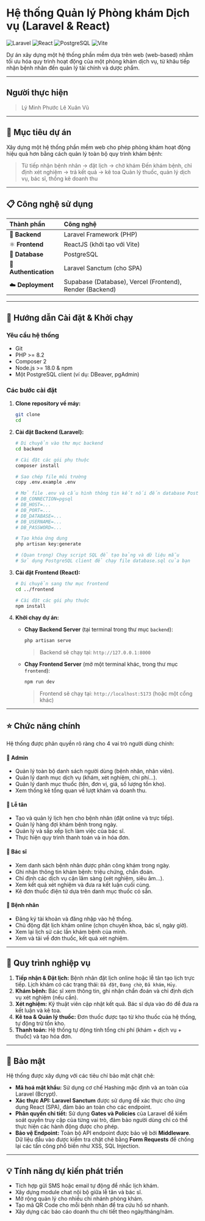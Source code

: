 # Hệ thống Quản lý Phòng khám Dịch vụ (Laravel & React)

![Laravel](https://img.shields.io/badge/Laravel-FF2D20?style=for-the-badge&logo=laravel&logoColor=white)
![React](https://img.shields.io/badge/React-20232A?style=for-the-badge&logo=react&logoColor=61DAFB)
![PostgreSQL](https://img.shields.io/badge/PostgreSQL-316192?style=for-the-badge&logo=postgresql&logoColor=white)
![Vite](https://img.shields.io/badge/Vite-B73BFE?style=for-the-badge&logo=vite&logoColor=FFD62E)

Dự án xây dựng một hệ thống phần mềm dựa trên web (web-based) nhằm tối ưu hóa quy trình hoạt động của một phòng khám dịch vụ, từ khâu tiếp nhận bệnh nhân đến quản lý tài chính và dược phẩm.

---
## Người thực hiện 
> Lý Minh Phước
> Lê Xuân Vũ
---

## 🎯 Mục tiêu dự án

Xây dựng một hệ thống phần mềm web cho phép phòng khám hoạt động hiệu quả hơn bằng cách quản lý toàn bộ quy trình khám bệnh:
> Từ tiếp nhận bệnh nhân → đặt lịch → chờ khám
> Đến khám bệnh, chỉ định xét nghiệm → trả kết quả → kê toa
> Quản lý thuốc, quản lý dịch vụ, bác sĩ, thống kê doanh thu

---

## 📋 Công nghệ sử dụng

| Thành phần | Công nghệ |
| :--- | :--- |
| 🚀 **Backend** | Laravel Framework (PHP) |
| ⚛️ **Frontend** | ReactJS (khởi tạo với Vite) |
| 🐘 **Database** | PostgreSQL |
| 🔐 **Authentication**| Laravel Sanctum (cho SPA) |
| ☁️ **Deployment** | Supabase (Database), Vercel (Frontend), Render (Backend) |

---

## 🚀 Hướng dẫn Cài đặt & Khởi chạy

### Yêu cầu hệ thống
* Git
* PHP >= 8.2
* Composer 2
* Node.js >= 18.0 & npm
* Một PostgreSQL client (ví dụ: DBeaver, pgAdmin)

### Các bước cài đặt

1.  **Clone repository về máy:**
    ```bash
    git clone 
    cd 
    ```

2.  **Cài đặt Backend (Laravel):**
    ```bash
    # Di chuyển vào thư mục backend
    cd backend

    # Cài đặt các gói phụ thuộc
    composer install

    # Sao chép file môi trường
    copy .env.example .env

    # Mở file .env và cấu hình thông tin kết nối đến database PostgreSQL của bạn
    # DB_CONNECTION=pgsql
    # DB_HOST=...
    # DB_PORT=...
    # DB_DATABASE=...
    # DB_USERNAME=...
    # DB_PASSWORD=...

    # Tạo khóa ứng dụng
    php artisan key:generate

    # (Quan trọng) Chạy script SQL để tạo bảng và dữ liệu mẫu
    # Sử dụng PostgreSQL client để chạy file database.sql của bạn
    ```

3.  **Cài đặt Frontend (React):**
    ```bash
    # Di chuyển sang thư mục frontend
    cd ../frontend

    # Cài đặt các gói phụ thuộc
    npm install
    ```

4.  **Khởi chạy dự án:**
    * **Chạy Backend Server** (tại terminal trong thư mục `backend`):
        ```bash
        php artisan serve
        ```
        > Backend sẽ chạy tại: `http://127.0.0.1:8000`

    * **Chạy Frontend Server** (mở một terminal khác, trong thư mục `frontend`):
        ```bash
        npm run dev
        ```
        > Frontend sẽ chạy tại: `http://localhost:5173` (hoặc một cổng khác)

---

## ⭐ Chức năng chính

Hệ thống được phân quyền rõ ràng cho 4 vai trò người dùng chính:

#### 📌 Admin
* Quản lý toàn bộ danh sách người dùng (bệnh nhân, nhân viên).
* Quản lý danh mục dịch vụ (khám, xét nghiệm, chi phí...).
* Quản lý danh mục thuốc (tên, đơn vị, giá, số lượng tồn kho).
* Xem thống kê tổng quan về lượt khám và doanh thu.

#### 📌 Lễ tân
* Tạo và quản lý lịch hẹn cho bệnh nhân (đặt online và trực tiếp).
* Quản lý hàng đợi khám bệnh trong ngày.
* Quản lý và sắp xếp lịch làm việc của bác sĩ.
* Thực hiện quy trình thanh toán và in hóa đơn.

#### 📌 Bác sĩ
* Xem danh sách bệnh nhân được phân công khám trong ngày.
* Ghi nhận thông tin khám bệnh: triệu chứng, chẩn đoán.
* Chỉ định các dịch vụ cận lâm sàng (xét nghiệm, siêu âm...).
* Xem kết quả xét nghiệm và đưa ra kết luận cuối cùng.
* Kê đơn thuốc điện tử dựa trên danh mục thuốc có sẵn.

#### 📌 Bệnh nhân
* Đăng ký tài khoản và đăng nhập vào hệ thống.
* Chủ động đặt lịch khám online (chọn chuyên khoa, bác sĩ, ngày giờ).
* Xem lại lịch sử các lần khám bệnh của mình.
* Xem và tải về đơn thuốc, kết quả xét nghiệm.

---

## 🔄 Quy trình nghiệp vụ
1.  **Tiếp nhận & Đặt lịch:** Bệnh nhân đặt lịch online hoặc lễ tân tạo lịch trực tiếp. Lịch khám có các trạng thái: `Đã đặt`, `Đang chờ`, `Đã khám`, `Hủy`.
2.  **Khám bệnh:** Bác sĩ xem thông tin, ghi nhận chẩn đoán và chỉ định dịch vụ xét nghiệm (nếu cần).
3.  **Xét nghiệm:** Kỹ thuật viên cập nhật kết quả. Bác sĩ dựa vào đó để đưa ra kết luận và kê toa.
4.  **Kê toa & Quản lý thuốc:** Đơn thuốc được tạo từ kho thuốc của hệ thống, tự động trừ tồn kho.
5.  **Thanh toán:** Hệ thống tự động tính tổng chi phí (khám + dịch vụ + thuốc) và tạo hóa đơn.

---

## 🔐 Bảo mật

Hệ thống được xây dựng với các tiêu chí bảo mật chặt chẽ:
* **Mã hoá mật khẩu:** Sử dụng cơ chế Hashing mặc định và an toàn của Laravel (Bcrypt).
* **Xác thực API:** **Laravel Sanctum** được sử dụng để xác thực cho ứng dụng React (SPA), đảm bảo an toàn cho các endpoint.
* **Phân quyền chi tiết:** Sử dụng **Gates và Policies** của Laravel để kiểm soát quyền truy cập của từng vai trò, đảm bảo người dùng chỉ có thể thực hiện các hành động được cho phép.
* **Bảo vệ Endpoint:** Toàn bộ API endpoint được bảo vệ bởi **Middleware**. Dữ liệu đầu vào được kiểm tra chặt chẽ bằng **Form Requests** để chống lại các tấn công phổ biến như XSS, SQL Injection.

---

## 💡 Tính năng dự kiến phát triển
* Tích hợp gửi SMS hoặc email tự động để nhắc lịch khám.
* Xây dựng module chat nội bộ giữa lễ tân và bác sĩ.
* Mở rộng quản lý cho nhiều chi nhánh phòng khám.
* Tạo mã QR Code cho mỗi bệnh nhân để tra cứu hồ sơ nhanh.
* Xây dựng các báo cáo doanh thu chi tiết theo ngày/tháng/năm.
